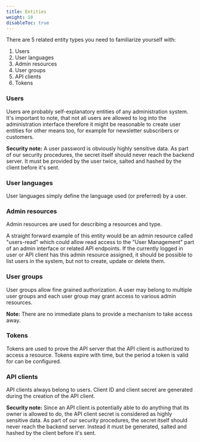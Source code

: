 ```yaml
---
title: Entities
weight: 10
disableToc: true
---
```


There are 5 related entity types you need to familiarize yourself with:

1. Users
2. User languages
5. Admin resources
3. User groups
4. API clients
6. Tokens

### Users

Users are probably self-explanatory entities of any administration system. It's important to note, that not all users are allowed to log into the administration interface therefore it might be reasonable to create user entities for other means too, for example for newsletter subscribers or customers.

**Security note:** A user password is obviously highly sensitive data. As part of our security procedures, the secret itself should never reach the backend server. It must be provided by the user twice, salted and hashed by the client before it's sent.

### User languages

User languages simply define the language used (or preferred) by a user.

### Admin resources

Admin resources are used for describing a resources and type.

A straight forward example of this entity would be an admin resource called "users-read" which could allow read access to the "User Management" part of an admin interface or related API endpoints. If the currently logged in user or API client has this admin resource assigned, it should be possible to list users in the system, but not to create, update or delete them.

### User groups

User groups allow fine grained authorization. A user may belong to multiple user groups and each user group may grant access to various admin resources.

**Note:** There are no immediate plans to provide a mechanism to take access away.

### Tokens

Tokens are used to prove the API server that the API client is authorized to access a resource. Tokens expire with time, but the period a token is valid for can be configured.

### API clients

API clients always belong to users. Client ID and client secret are generated during the creation of the API client. 

**Security note:** Since an API client is potentially able to do anything that its owner is allowed to do, the API client secret is considered as highly sensitive data. As part of our security procedures, the secret itself should never reach the backend server. Instead it must be generated, salted and hashed by the client before it's sent.
